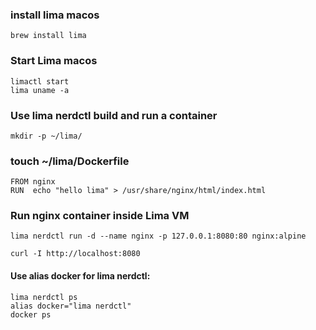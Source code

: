 ### install lima macos
```
brew install lima
```
### Start Lima macos
```
limactl start
lima uname -a
```
### Use lima nerdctl build and run a container
```
mkdir -p ~/lima/
```
### touch ~/lima/Dockerfile
```
FROM nginx
RUN  echo "hello lima" > /usr/share/nginx/html/index.html
```

### Run nginx container inside Lima VM
```
lima nerdctl run -d --name nginx -p 127.0.0.1:8080:80 nginx:alpine

curl -I http://localhost:8080
```

#### Use alias docker for lima nerdctl:
```
lima nerdctl ps
alias docker="lima nerdctl"
docker ps
```
